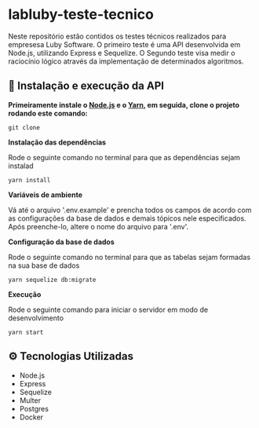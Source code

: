 # labluby-teste-tecnico
Neste repositório estão contidos os testes técnicos realizados para empresesa Luby Software. O primeiro teste é uma API desenvolvida em Node.js, utilizando Express e Sequelize. O Segundo teste visa medir o raciocínio lógico através da implementação de determinados algoritmos.


## 🚀 Instalação e execução da API

**Primeiramente instale o [Node.js](https://nodejs.org/en/download/) e o [Yarn](https://yarnpkg.com/), em seguida, clone o projeto rodando este comando:**

```git clone ```

**Instalação das dependências**

Rode o seguinte comando no terminal para que as dependências sejam instalad

```yarn install```

**Variáveis de ambiente**

Vá até o arquivo '.env.example' e prencha todos os campos de acordo com as configurações da base de dados e demais tópicos nele especificados. Após preenche-lo, altere o nome do arquivo para '.env'.

**Configuração da base de dados**

Rode o seguinte comando no terminal para que as tabelas sejam formadas na sua base de dados

```yarn sequelize db:migrate```

**Execução**

Rode o seguinte comando para iniciar o servidor em modo de desenvolvimento

```yarn start```

## ⚙️ Tecnologias Utilizadas
- Node.js
- Express
- Sequelize
- Multer
- Postgres
- Docker
